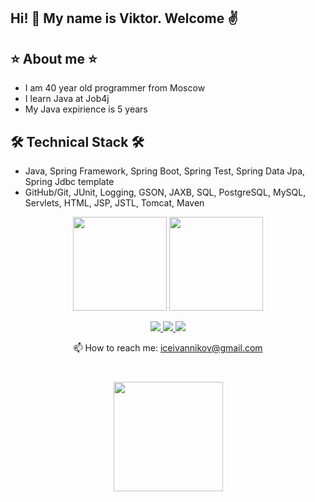 ## Hi! 👋 My name is Viktor. Welcome ✌️

## ⭐ About me ⭐
*  I am 40 year old programmer from Moscow 
*  I learn Java at Job4j 
*  My Java expirience is 5 years 

## 🛠 Technical Stack 🛠
*   Java, Spring Framework, Spring Boot, Spring Test, Spring Data Jpa, Spring Jdbc template
*   GitHub/Git, JUnit, Logging, GSON, JAXB, SQL, PostgreSQL, MySQL, Servlets, HTML, JSP, JSTL, Tomcat, Maven


<p align='center'>
   <a href="https://github-readme-stats.vercel.app/api?username=iceivannikov&show_icons=true&count_private=true">
       <img height=150 src="https://github-readme-stats.vercel.app/api?username=iceivannikov&show_icons=true&count_private=true"/></a>
   <a href="https://github.com/iceivannikov/github-readme-stats">
       <img height=150 src="https://github-readme-stats.vercel.app/api/top-langs/?username=iceivannikov&layout=compact"/></a>
</p>

<p align='center'>
   <a href="https://www.linkedin.com/in/viktorivannikov/">
       <img src="https://img.shields.io/badge/linkedin-%230077B5.svg?&style=for-the-badge&logo=linkedin&logoColor=white"/>
   </a>
   <a href="https://t.me/iceivannikov">
       <img src="https://img.shields.io/badge/Telegram-2CA5E0?style=for-the-badge&logo=telegram&logoColor=white"/>
   </a>
      <a href="https://api.whatsapp.com/send? phone=79671363797">
       <img src="https://img.shields.io/badge/WhatsApp-25D366?style=for-the-badge&logo=whatsapp&logoColor=white"/>
   </a>
</p>

<p align='center'>
   📫 How to reach me: <a href='mailto:iceivannikov@gmail.com'>iceivannikov@gmail.com</a>
</p>

   <div align="center" style="margin: 40px 0">
   <a href="https://github.com/iceivannikov/github-profile-views-counter">
       <img width="175px" src="https://komarev.com/ghpvc/?username=iceivannikov&color=DE002D">
   </a>
</div>
